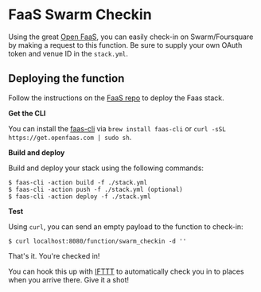 # FaaS Swarm Checkin

Using the great [Open FaaS](https://github.com/alexellis/faas), you can easily check-in on Swarm/Foursquare by making a request to this function. Be sure to supply 
your own OAuth token and venue ID in the `stack.yml`.

## Deploying the function

Follow the instructions on the [FaaS repo](https://github.com/alexellis/faas) to deploy the Faas stack.

**Get the CLI**

You can install the [faas-cli](https://github.com/alexellis/faas-cli/) via `brew install faas-cli` or `curl -sSL https://get.openfaas.com | sudo sh`.

**Build and deploy**

Build and deploy your stack using the following commands:

```
$ faas-cli -action build -f ./stack.yml
$ faas-cli -action push -f ./stack.yml (optional)
$ faas-cli -action deploy -f ./stack.yml
```

**Test**

Using `curl`, you can send an empty payload to the function to check-in:

```
$ curl localhost:8080/function/swarm_checkin -d ''
```

That's it. You're checked in!

You can hook this up with [IFTTT](https://ifttt.com) to automatically check you in to places when you arrive there. Give it a shot!
